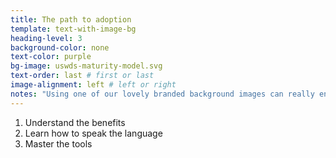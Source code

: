 ```yaml
---
title: The path to adoption
template: text-with-image-bg
heading-level: 3
background-color: none
text-color: purple
bg-image: uswds-maturity-model.svg
text-order: last # first or last
image-alignment: left # left or right
notes: "Using one of our lovely branded background images can really enhance your presentation and make you seem more legit."
---
```


1. Understand the benefits
2. Learn how to speak the language
3. Master the tools
